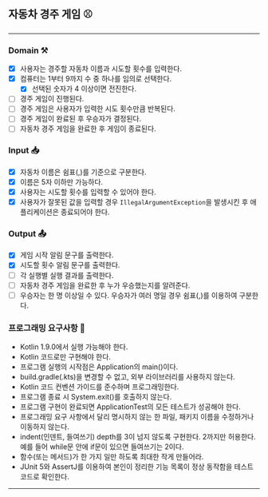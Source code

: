 ## 자동차 경주 게임 ⚾️

---

### Domain ⚒️
- [x] 사용자는 경주할 자동차 이름과 시도할 횟수를 입력한다.
- [x] 컴퓨터는 1부터 9까지 수 중 하나를 임의로 선택한다.
    - [x] 선택된 숫자가 4 이상이면 전진한다.
- [ ] 경주 게임이 진행된다.
- [ ] 경주 게임은 사용자가 입력한 시도 횟수만큼 반복된다.
- [ ] 경주 게임이 완료된 후 우승자가 결정된다.
- [ ] 자동차 경주 게임을 완료한 후 게임이 종료된다.

### Input 📥
- [x] 자동차 이름은 쉼표(,)를 기준으로 구분한다.
- [x] 이름은 5자 이하만 가능하다.
- [x] 사용자는 시도할 횟수를 입력할 수 있어야 한다.
- [x] 사용자가 잘못된 값을 입력할 경우 `IllegalArgumentException`을 발생시킨 후 애플리케이션은 종료되어야 한다.

### Output 📤
- [x] 게임 시작 알림 문구를 출력한다.
- [x] 시도할 횟수 알림 문구를 출력한다.
- [ ] 각 실행별 실행 결과를 출력한다.
- [ ] 자동차 경주 게임을 완료한 후 누가 우승했는지를 알려준다.
- [ ] 우승자는 한 명 이상일 수 있다. 우승자가 여러 명일 경우 쉼표(,)를 이용하여 구분한다.

### 프로그래밍 요구사항 🧐
* Kotlin 1.9.0에서 실행 가능해야 한다.
* Kotlin 코드로만 구현해야 한다.
* 프로그램 실행의 시작점은 Application의 main()이다.
* build.gradle(.kts)을 변경할 수 없고, 외부 라이브러리를 사용하지 않는다. 
* Kotlin 코드 컨벤션 가이드를 준수하며 프로그래밍한다. 
* 프로그램 종료 시 System.exit()를 호출하지 않는다. 
* 프로그램 구현이 완료되면 ApplicationTest의 모든 테스트가 성공해야 한다. 
* 프로그래밍 요구 사항에서 달리 명시하지 않는 한 파일, 패키지 이름을 수정하거나 이동하지 않는다. 
* indent(인덴트, 들여쓰기) depth를 3이 넘지 않도록 구현한다. 2까지만 허용한다. 예를 들어 while문 안에 if문이 있으면 들여쓰기는 2이다. 
* 함수(또는 메서드)가 한 가지 일만 하도록 최대한 작게 만들어라. 
* JUnit 5와 AssertJ를 이용하여 본인이 정리한 기능 목록이 정상 동작함을 테스트 코드로 확인한다.

---
